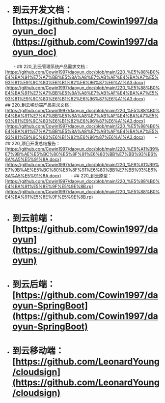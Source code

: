 + # 到云开发文档：[https://github.com/Cowin1997/daoyun_doc](https://github.com/Cowin1997/daoyun_doc)
　　- ## 220_到云管理系统产品需求文档：[https://github.com/Cowin1997/daoyun_doc/blob/main/220_%E5%88%B0%E4%BA%91%E7%A7%BB%E5%8A%A8%E7%AB%AF%E4%BA%A7%E5%93%81%E9%9C%80%E6%B1%82%E6%96%87%E6%A1%A3.docx](https://github.com/Cowin1997/daoyun_doc/blob/main/220_%E5%88%B0%E4%BA%91%E7%A7%BB%E5%8A%A8%E7%AB%AF%E4%BA%A7%E5%93%81%E9%9C%80%E6%B1%82%E6%96%87%E6%A1%A3.docx)
　　- ## 220_到云移动端产品需求文档：[https://github.com/Cowin1997/daoyun_doc/blob/main/220_%E5%88%B0%E4%BA%91%E7%A7%BB%E5%8A%A8%E7%AB%AF%E4%BA%A7%E5%93%81%E9%9C%80%E6%B1%82%E6%96%87%E6%A1%A3.docx](https://github.com/Cowin1997/daoyun_doc/blob/main/220_%E5%88%B0%E4%BA%91%E7%A7%BB%E5%8A%A8%E7%AB%AF%E4%BA%A7%E5%93%81%E9%9C%80%E6%B1%82%E6%96%87%E6%A1%A3.docx)
　　- ## 220_项目开发总结报告：[https://github.com/Cowin1997/daoyun_doc/blob/main/220_%E9%A1%B9%E7%9B%AE%E5%BC%80%E5%8F%91%E6%80%BB%E7%BB%93%E6%8A%A5%E5%91%8A.docx](https://github.com/Cowin1997/daoyun_doc/blob/main/220_%E9%A1%B9%E7%9B%AE%E5%BC%80%E5%8F%91%E6%80%BB%E7%BB%93%E6%8A%A5%E5%91%8A.docx)
　　- ## 220_到云原型：[https://github.com/Cowin1997/daoyun_doc/blob/main/220_%E5%88%B0%E4%BA%91%E5%8E%9F%E5%9E%8B.rp](https://github.com/Cowin1997/daoyun_doc/blob/main/220_%E5%88%B0%E4%BA%91%E5%8E%9F%E5%9E%8B.rp)
+ # 到云前端：[https://github.com/Cowin1997/daoyun](https://github.com/Cowin1997/daoyun)
+ # 到云后端：[https://github.com/Cowin1997/daoyun-SpringBoot](https://github.com/Cowin1997/daoyun-SpringBoot)
+ # 到云移动端：[https://github.com/LeonardYoung/cloudsign](https://github.com/LeonardYoung/cloudsign)	
